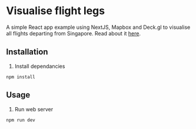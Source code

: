 # Visualise flight legs

A simple React app example using NextJS, Mapbox and Deck.gl to visualise all flights departing from Singapore. Read about it [here](https://medium.com/greatescapeco/visualizing-flight-legs-using-react-mapbox-and-deck-gl-18e22771d53e).

## Installation

1. Install dependancies

```
npm install
```

## Usage

1. Run web server

```
npm run dev
```
